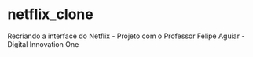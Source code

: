 # netflix_clone
Recriando a interface do Netflix - Projeto com o Professor Felipe Aguiar - Digital Innovation One
